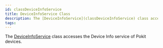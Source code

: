 ```yaml
---
id: classDeviceInfoService
title: DeviceInfoService Class
description: The [DeviceInfoService](classDeviceInfoService) class accesses the Device Info service of Pokit devices.
tags:
---
```

The [DeviceInfoService](classDeviceInfoService) class accesses the Device Info service of Pokit devices.




